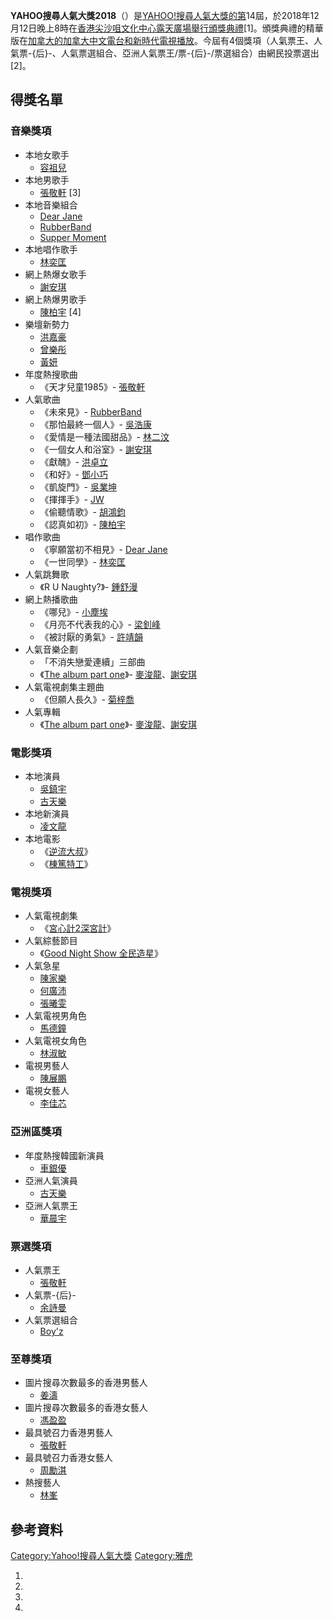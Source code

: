 **YAHOO搜尋人氣大獎2018**（）是[YAHOO\!搜尋人氣大獎的第](../Page/YAHOO!搜尋人氣大獎.md "wikilink")14屆，於2018年12月12日晚上8時在[香港](../Page/香港.md "wikilink")[尖沙咀](../Page/尖沙咀.md "wikilink")[文化中心](https://zh.wikipedia.org/wiki/文化中心 "wikilink")[露天廣場舉行頒獎典禮](https://zh.wikipedia.org/wiki/露天廣場 "wikilink")\[1\]。頒獎典禮的精華版在[加拿大的](../Page/加拿大.md "wikilink")[加拿大中文電台和](../Page/加拿大中文電台.md "wikilink")[新時代電視播放](../Page/新時代電視.md "wikilink")。今屆有4個獎項（人氣票王、人氣票-{后}-、人氣票選組合、亞洲人氣票王/票-{后}-/票選組合）由網民投票選出\[2\]。

## 得獎名單

### 音樂獎項

  - 本地女歌手
      - [容祖兒](https://zh.wikipedia.org/wiki/容祖兒 "wikilink")
  - 本地男歌手
      - [張敬軒](https://zh.wikipedia.org/wiki/張敬軒 "wikilink") \[3\]
  - 本地音樂組合
      - [Dear Jane](../Page/Dear_Jane.md "wikilink")
      - [RubberBand](../Page/RubberBand.md "wikilink")
      - [Supper
        Moment](https://zh.wikipedia.org/wiki/Supper_Moment "wikilink")
  - 本地唱作歌手
      - [林奕匡](../Page/林奕匡.md "wikilink")
  - 網上熱爆女歌手
      - [謝安琪](../Page/謝安琪.md "wikilink")
  - 網上熱爆男歌手
      - [陳柏宇](../Page/陳柏宇.md "wikilink") \[4\]
  - 樂壇新勢力
      - [洪嘉豪](https://zh.wikipedia.org/wiki/洪嘉豪 "wikilink")
      - [曾樂彤](../Page/曾樂彤.md "wikilink")
      - [黃妍](../Page/黃妍.md "wikilink")
  - 年度熱搜歌曲
      - 《天才兒童1985》- [張敬軒](https://zh.wikipedia.org/wiki/張敬軒 "wikilink")
  - 人氣歌曲
      - 《未來見》- [RubberBand](../Page/RubberBand.md "wikilink")
      - 《那怕最終一個人》- [吳浩康](../Page/吳浩康.md "wikilink")
      - 《愛情是一種法國甜品》- [林二汶](https://zh.wikipedia.org/wiki/林二汶 "wikilink")
      - 《一個女人和浴室》- [謝安琪](../Page/謝安琪.md "wikilink")
      - 《獻醜》- [洪卓立](../Page/洪卓立.md "wikilink")
      - 《和好》- [鄧小巧](https://zh.wikipedia.org/wiki/鄧小巧 "wikilink")
      - 《凱旋門》- [吳業坤](../Page/吳業坤.md "wikilink")
      - 《揮揮手》- [JW](../Page/王灝兒.md "wikilink")
      - 《偷聽情歌》- [胡鴻鈞](https://zh.wikipedia.org/wiki/胡鴻鈞 "wikilink")
      - 《認真如初》- [陳柏宇](../Page/陳柏宇.md "wikilink")
  - 唱作歌曲
      - 《寧願當初不相見》- [Dear Jane](../Page/Dear_Jane.md "wikilink")
      - 《一世同學》- [林奕匡](../Page/林奕匡.md "wikilink")
  - 人氣跳舞歌
      - 《R U Naughty?》- [鍾舒漫](../Page/鍾舒漫.md "wikilink")
  - 網上熱播歌曲
      - 《哪兒》- [小塵埃](../Page/小塵埃.md "wikilink")
      - 《月亮不代表我的心》- [梁釗峰](../Page/梁釗峰.md "wikilink")
      - 《被討厭的勇氣》- [許靖韻](../Page/許靖韻.md "wikilink")
  - 人氣音樂企劃
      - 「不消失戀愛連續」三部曲
      - 《[The album part
        one](../Page/The_album_part_one.md "wikilink")》-
        [麥浚龍](../Page/麥浚龍.md "wikilink")、[謝安琪](../Page/謝安琪.md "wikilink")
  - 人氣電視劇集主題曲
      - 《但願人長久》- [菊梓喬](../Page/菊梓喬.md "wikilink")
  - 人氣專輯
      - 《[The album part
        one](../Page/The_album_part_one.md "wikilink")》-
        [麥浚龍](../Page/麥浚龍.md "wikilink")、[謝安琪](../Page/謝安琪.md "wikilink")

### 電影獎項

  - 本地演員
      - [吳鎮宇](../Page/吳鎮宇.md "wikilink")
      - [古天樂](../Page/古天樂.md "wikilink")
  - 本地新演員
      - [凌文龍](../Page/凌文龍.md "wikilink")
  - 本地電影
      - 《[逆流大叔](https://zh.wikipedia.org/wiki/逆流大叔 "wikilink")》
      - 《[棟篤特工](https://zh.wikipedia.org/wiki/棟篤特工 "wikilink")》

### 電視獎項

  - 人氣電視劇集
      - 《[宮心計2深宮計](https://zh.wikipedia.org/wiki/宮心計2深宮計 "wikilink")》
  - 人氣綜藝節目
      - 《[Good Night Show
        全民造星](https://zh.wikipedia.org/wiki/Good_Night_Show_全民造星 "wikilink")》
  - 人氣急星
      - [陳家樂](https://zh.wikipedia.org/wiki/陳家樂 "wikilink")
      - [何廣沛](../Page/何廣沛.md "wikilink")
      - [張曦雯](../Page/張曦雯.md "wikilink")
  - 人氣電視男角色
      - [馬德鐘](https://zh.wikipedia.org/wiki/馬德鐘 "wikilink")
  - 人氣電視女角色
      - [林淑敏](../Page/林淑敏.md "wikilink")
  - 電視男藝人
      - [陳展鵬](https://zh.wikipedia.org/wiki/陳展鵬 "wikilink")
  - 電視女藝人
      - [李佳芯](https://zh.wikipedia.org/wiki/李佳芯 "wikilink")

### 亞洲區獎項

  - 年度熱搜韓國新演員
      - [車銀優](../Page/車銀優.md "wikilink")
  - 亞洲人氣演員
      - [古天樂](../Page/古天樂.md "wikilink")
  - 亞洲人氣票王
      - [華晨宇](https://zh.wikipedia.org/wiki/華晨宇 "wikilink")

### 票選獎項

  - 人氣票王
      - [張敬軒](https://zh.wikipedia.org/wiki/張敬軒 "wikilink")
  - 人氣票-{后}-
      - [余詩曼](https://zh.wikipedia.org/wiki/余詩曼 "wikilink")
  - 人氣票選組合
      - [Boy'z](../Page/Boy'z.md "wikilink")

### 至尊獎項

  - 圖片搜尋次數最多的香港男藝人
      - [姜濤](../Page/姜濤.md "wikilink")
  - 圖片搜尋次數最多的香港女藝人
      - [馮盈盈](../Page/馮盈盈.md "wikilink")
  - 最具號召力香港男藝人
      - [張敬軒](https://zh.wikipedia.org/wiki/張敬軒 "wikilink")
  - 最具號召力香港女藝人
      - [周勵淇](../Page/周勵淇.md "wikilink")
  - 熱搜藝人
      - [林峯](https://zh.wikipedia.org/wiki/林峯 "wikilink")

## 參考資料

[Category:Yahoo\!搜尋人氣大獎](https://zh.wikipedia.org/wiki/Category:Yahoo!搜尋人氣大獎 "wikilink")
[Category:雅虎](https://zh.wikipedia.org/wiki/Category:雅虎 "wikilink")

1.
2.
3.
4.
